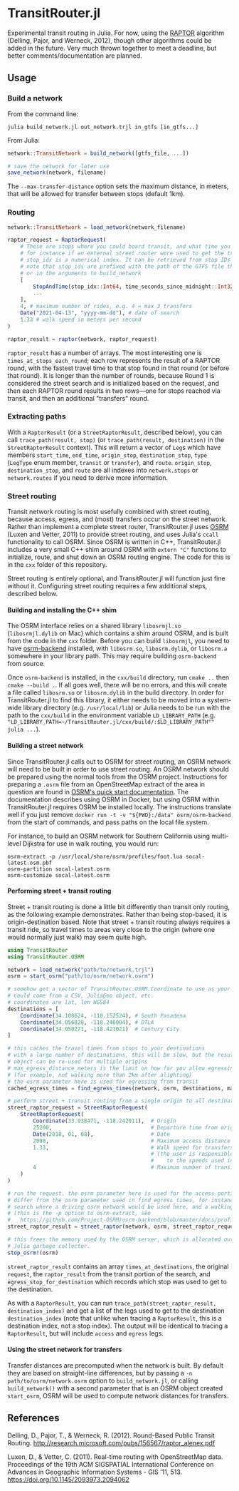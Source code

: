 # TransitRouter.jl

Experimental transit routing in Julia. For now, using the [RAPTOR](http://research.microsoft.com/pubs/156567/raptor_alenex.pdf) algorithm (Delling, Pajor, and Werneck, 2012), though other algorithms could be added in the future. Very much thrown together to meet a deadline, but better comments/documentation are planned.

## Usage

### Build a network

From the command line:

    julia build_network.jl out_network.trjl in_gtfs [in_gtfs...]

From Julia:

```julia
network::TransitNetwork = build_network([gtfs_file, ...])

# save the network for later use
save_network(network, filename)
```

The `--max-transfer-distance` option sets the maximum distance, in meters, that will be allowed for transfer between stops (default 1km).

### Routing

```julia
network::TransitNetwork = load_network(network_filename)

raptor_request = RaptorRequest(
    # These are stops where you could board transit, and what time you could board there. Multiple can be specified,
    # for instance if an external street router were used to get the travel times to a number of nearby stops
    # stop_idx is a numerical index. It can be retrieved from stop IDs using network.stopidx_for_id["filename:stop_id"]
    # note that stop_ids are prefixed with the path of the GTFS file they came from, as specified on the command line
    # or in the arguments to build_network
    [
        StopAndTime(stop_idx::Int64, time_seconds_since_midnight::Int32),
        ...
    ],
    4, # maximum number of rides, e.g. 4 = max 3 transfers
    Date("2021-04-13", "yyyy-mm-dd"), # date of search
    1.33 # walk speed in meters per second
)

raptor_result = raptor(network, raptor_request)
```

`raptor_result` has a number of arrays. The most interesting one is `times_at_stops_each_round`; each row represents the result of a RAPTOR round, with the fastest travel time to that stop found in that round (or before that round). It is longer than the number of rounds, because Round 1 is considered the street search and is initialized based on the request, and then each RAPTOR round results in two rows—one for stops reached via transit, and then an additional "transfers" round.

### Extracting paths

With a `RaptorResult` (or a `StreetRaptorResult`, described below), you can call `trace_path(result, stop)` (or `trace_path(result, destination)` in the `StreetRaptorResult` context). This will return a vector of `Leg`s which have members `start_time`, `end_time`, `origin_stop`, `destination_stop`, `type` (`LegType` enum member, `transit` or `transfer`), and `route`. `origin_stop`, `destination_stop`, and `route` are all indexes into `network.stops` or `network.routes` if you need to derive more information.

### Street routing

Transit network routing is most usefully combined with street routing, because access, egress, and (most) transfers occur on the street network. Rather than implement a complete street router, TransitRouter.jl uses [OSRM](http://project-osrm.org) (Luxen and Vetter, 2011) to provide street routing, and uses Julia's `ccall` functionality to call OSRM. Since OSRM is written in C++, TransitRouter.jl includes a very small C++ shim around OSRM with `extern "C"` functions to initialize, route, and shut down an OSRM routing engine. The code for this is in the `cxx` folder of this repository. 

Street routing is entirely optional, and TransitRouter.jl will function just fine without it. Configuring street routing requires a few additional steps, described below.

#### Building and installing the C++ shim

The OSRM interface relies on a shared library `libosrmjl.so` (`libosrmjl.dylib` on Mac) which contains a shim around OSRM, and is built from the code in the `cxx` folder. Before you can build `libosrmjl`, you need to have [osrm-backend](https://github.com/Project-OSRM/osrm-backend) installed, with `libosrm.so`, `libosrm.dylib`, or `libosrm.a` somewhere in your library path. This may require building `osrm-backend` from source.

Once `osrm-backend` is installed, in the `cxx/build` directory, run `cmake ..` then `cmake --build .`. If all goes well, there will be no errors, and this will create a file called `libosrm.so` or `libosrm.dylib` in the build directory. In order for TransitRouter.jl to find this library, it either needs to be moved into a system-wide library directory (e.g. `/usr/local/lib`) or Julia needs to be run with the path to the `cxx/build` in the environment variable `LD_LIBRARY_PATH` (e.g. `"LD_LIBRARY_PATH=~/TransitRouter.jl/cxx/build/:$LD_LIBRARY_PATH"" julia ...`).

#### Building a street network

Since TransitRouter.jl calls out to OSRM for street routing, an OSRM network will need to be built in order to use street routing. An OSRM network should be prepared using the normal tools from the OSRM project. Instructions for preparing a `.osrm` file from an OpenStreetMap extract of the area in question are found in [OSRM's quick start documentation](https://github.com/Project-OSRM/osrm-backend#quick-start). The documentation describes using OSRM in Docker, but using OSRM within TransitRouter.jl requires OSRM be installed locally. The instructions translate well if you just remove `docker run -t -v "${PWD}:/data" osrm/osrm-backend` from the start of commands, and pass paths on the local file system.

For instance, to build an OSRM network for Southern California using multi-level Dijkstra for use in walk routing, you would run:

```
osrm-extract -p /usr/local/share/osrm/profiles/foot.lua socal-latest.osm.pbf
osrm-partition socal-latest.osrm
osrm-customize socal-latest.osrm
```

#### Performing street + transit routing

Street + transit routing is done a little bit differently than transit only routing, as the following example demonstrates. Rather than being stop-based, it is origin-destination based. Note that street + transit routing always requires a transit ride, so travel times to areas very close to the origin (where one would normally just walk) may seem quite high.

```julia
using TransitRouter
using TransitRouter.OSRM

network = load_network("path/to/network.trjl")
osrm = start_osrm("path/to/osrm/network.osrm")

# somehow get a vector of TransitRouter.OSRM.Coordinate to use as your destinations
# could come from a CSV, JuliaGeo object, etc.
# coordinates are lat, lon WGS84
destinations = [
    Coordinate(34.108624, -118.152524), # South Pasadena
    Coordinate(34.056828, -118.246004), # DTLA
    Coordinate(34.050271, -118.421021)  # Century City
]

# this caches the travel times from stops to your destinations
# with a large number of destinations, this will be slow, but the resulting
# object can be re-used for multiple origins
# max_egress_distance_meters is the limit on how far you allow egressing from transit
# (for example, not walking more than 2km after alighting)
# the osrm parameter here is used for egressing from transit
cached_egress_times = find_egress_times(network, osrm, destinations, max_egress_distance_meters)

# perform street + transit routing from a single origin to all destinations
street_raptor_request = StreetRaptorRequest(
    StreetRaptorRequest(
        Coordinate(33.938471, -118.242011),  # Origin
        25200,                               # Departure time from origin, seconds since midnight
        Date(2018, 01, 08),                  # Date
        2000,                                # Maximum access distance to first boarding, meters
        1.33,                                # Walk speed for transfers, meters/second 
                                             # (the user is responsible for making this comparable
                                             #    to the speeds used in OSRM)
        4                                    # Maximum number of transit rides
    )
)

# run the request. the osrm parameter here is used for the access portion of the search. it can
# differ from the osrm parameter used in find_egress_times, for instance for a drive-to-transit
# search where a driving osrm network would be used here, and a walking network used for egress
# (this is the -p option to osrm-extract, see
#   https://github.com/Project-OSRM/osrm-backend/blob/master/docs/profiles.md)
street_raptor_result = street_raptor(network, osrm, street_raptor_request, cached_egress_times)

# this frees the memory used by the OSRM server, which is allocated outside the purview of the
# Julia garbage collector.
stop_osrm!(osrm)
```

`street_raptor_result` contains an array `times_at_destinations`, the original `request`, the `raptor_result` from the transit portion of the search, and `egress_stop_for_destination` which records which stop was used to get to the destination.

As with a `RaptorResult`, you can run `trace_path(street_raptor_result, destination_index)` and get a list of the legs used to get to the destination `destination_index` (note that unlike when tracing a `RaptorResult`, this is a destination index, not a stop index). The output will be identical to tracing a `RaptorResult`, but will include `access` and `egress` legs.

#### Using the street network for transfers

Transfer distances are precomputed when the network is built. By default they are based on straight-line differences, but by passing a `-n path/to/osrm/network.osrm` option to `build_network.jl`, or calling `build_network()` with a second parameter that is an OSRM object created `start_osrm`, OSRM will be used to compute network distances for transfers.

## References

Delling, D., Pajor, T., & Werneck, R. (2012). Round-Based Public Transit Routing. http://research.microsoft.com/pubs/156567/raptor_alenex.pdf

Luxen, D., & Vetter, C. (2011). Real-time routing with OpenStreetMap data. Proceedings of the 19th ACM SIGSPATIAL International Conference on Advances in Geographic Information Systems - GIS ’11, 513. https://doi.org/10.1145/2093973.2094062
